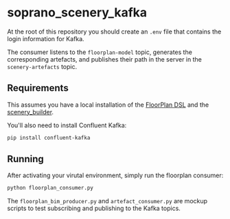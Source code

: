 # soprano_scenery_kafka

At the root of this repository you should create an `.env` file that contains the login information for Kafka.

The consumer listens to the `floorplan-model` topic, generates the corresponding artefacts, and publishes their path in the server in the `scenery-artefacts` topic.

## Requirements

This assumes you have a local installation of the [FloorPlan DSL](https://github.com/secorolab/FloorPlan-DSL) and the [scenery_builder](https://github.com/secorolab/scenery_builder).

You'll also need to install Confluent Kafka:

```bash
pip install confluent-kafka

```

## Running 

After activating your virutal environment, simply run the floorplan consumer:

```bash
python floorplan_consumer.py
```

The `floorplan_bim_producer.py` and `artefact_consumer.py` are mockup scripts to test subscribing and publishing to the Kafka topics.
